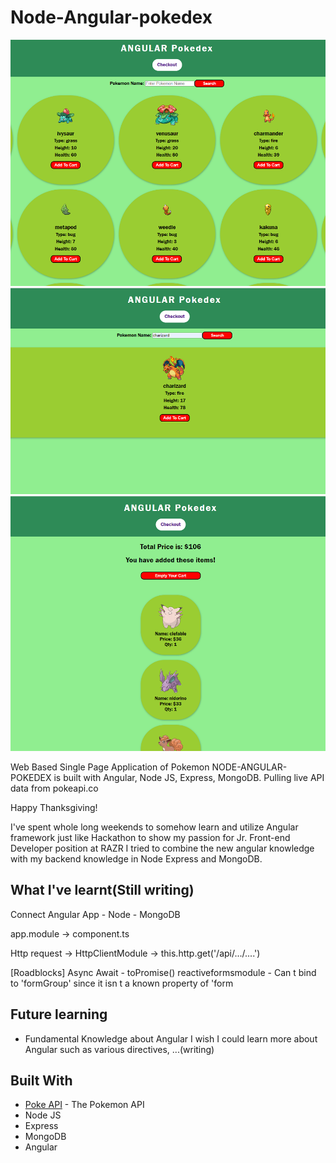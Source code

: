 # Node-Angular-pokedex

![Sample](https://github.com/Jesper-SH-Hong/Node-Angular-pokedex/blob/master/sample_img/main.png)
![Sample](https://github.com/Jesper-SH-Hong/Node-Angular-pokedex/blob/master/sample_img/search.png)
![Sample](https://github.com/Jesper-SH-Hong/Node-Angular-pokedex/blob/master/sample_img/cart.png)

Web Based Single Page Application of Pokemon 
NODE-ANGULAR-POKEDEX is built with Angular, Node JS, Express, MongoDB. Pulling live API data from pokeapi.co


Happy Thanksgiving!

I've spent whole long weekends to somehow learn and utilize Angular framework just like Hackathon to show my passion for Jr. Front-end Developer position at RAZR
I tried to combine the new angular knowledge with my backend knowledge in Node Express and MongoDB.




## What I've learnt(Still writing)

Connect Angular App - Node - MongoDB

app.module -> component.ts 

Http request -> HttpClientModule ->  this.http.get('/api/.../....')

[Roadblocks]
Async Await - toPromise()
reactiveformsmodule - Can t bind to 'formGroup' since it isn t a known property of 'form


## Future learning
* Fundamental Knowledge about Angular
I wish I could learn more about Angular such as various directives, ...(writing)

## Built With
* [Poke API](https://pokeapi.co/) - The Pokemon API
* Node JS
* Express
* MongoDB
* Angular
